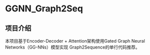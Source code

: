 # GGNN_Graph2Seq

## 项目介绍
本项目基于Encoder-Decoder + Attention架构使用Gated Graph Neural Networks（GG-NNs）模型实现 Graph2Sequence的单行代码推荐。
